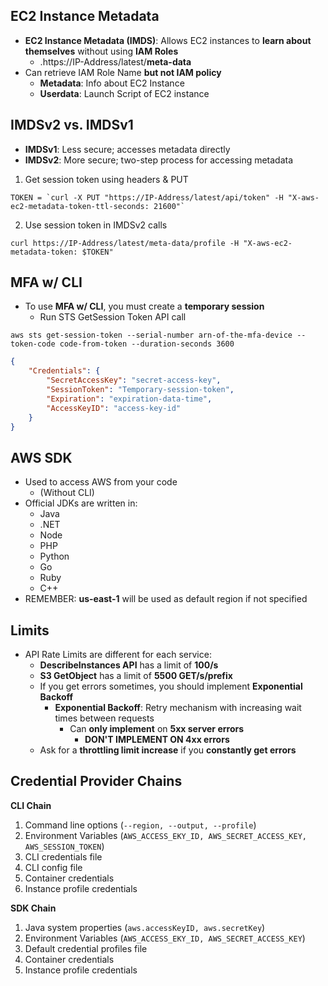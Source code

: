 ## EC2 Instance Metadata 

- **EC2 Instance Metadata (IMDS)**: Allows EC2 instances to **learn about themselves** without using **IAM Roles**
	- .https://IP-Address/latest/**meta-data**
- Can retrieve IAM Role Name **but not IAM policy**
	- **Metadata**: Info about EC2 Instance
	- **Userdata**: Launch Script of EC2 instance

## IMDSv2 vs. IMDSv1

- **IMDSv1**: Less secure; accesses metadata directly 
- **IMDSv2**: More secure; two-step process for accessing metadata 
1. Get session token using headers & PUT
```
TOKEN = `curl -X PUT "https://IP-Address/latest/api/token" -H "X-aws-ec2-metadata-token-ttl-seconds: 21600"`
```
2. Use session token in IMDSv2 calls
```
curl https://IP-Address/latest/meta-data/profile -H "X-aws-ec2-metadata-token: $TOKEN"
```

## MFA w/ CLI 

- To use **MFA w/ CLI**, you must create a **temporary session**
	- Run STS GetSession Token API call 
```
aws sts get-session-token --serial-number arn-of-the-mfa-device --token-code code-from-token --duration-seconds 3600
```

```json
{
	"Credentials": {
		"SecretAccessKey": "secret-access-key", 
		"SessionToken": "Temporary-session-token",
		"Expiration": "expiration-data-time",
		"AccessKeyID": "access-key-id"
	}
}
```

## AWS SDK 

- Used to access AWS from your code
	- (Without CLI)
- Official JDKs are written in: 
	- Java
	- .NET
	- Node
	- PHP
	- Python
	- Go
	- Ruby
	- C++
- REMEMBER: **us-east-1** will be used as default region if not specified

## Limits

- API Rate Limits are different for each service: 
	- **DescribeInstances API** has a limit of **100/s**
	- **S3 GetObject** has a limit of **5500 GET/s/prefix**
	- If you get errors sometimes, you should implement **Exponential Backoff**
		- **Exponential Backoff**: Retry mechanism with increasing wait times between requests
			- Can **only implement** on **5xx server errors**
				- **DON'T IMPLEMENT ON 4xx errors**
	- Ask for a **throttling limit increase** if you **constantly get errors**
## Credential Provider Chains

**CLI Chain**

1. Command line options (`--region, --output, --profile`)
2. Environment Variables (`AWS_ACCESS_EKY_ID, AWS_SECRET_ACCESS_KEY, AWS_SESSION_TOKEN`)
3. CLI credentials file
4. CLI config file
5. Container credentials
6. Instance profile credentials

**SDK Chain**

1. Java system properties (`aws.accessKeyID, aws.secretKey`)
2. Environment Variables (`AWS_ACCESS_EKY_ID, AWS_SECRET_ACCESS_KEY`)
3. Default credential profiles file
4. Container credentials
5. Instance profile credentials

